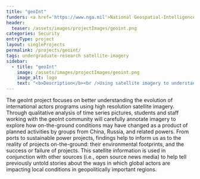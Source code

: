 ```yaml
---
title: "geoInt"
funders: <a href='https://www.nga.mil'>National Geospatial-Intelligence Agency</a><br />
header:
  teaser: /assets/images/projectImages/geoint.png
categories: Security
entryType: project
layout: singleProjects
permalink: /projects/geoint/
tags: undergraduate-research satellite-imagery
sidebar:
  - title: "geoInt"
    image: /assets/images/projectImages/geoint.png
    image_alt: logo
    text: "<b>Description</b><br />Using satellite imagery to understand geopolitical shifts caused by international actors.<br /><b>Timeline:</b><br />Spring 2019 to Present<br /><b>People:</b><br /><a href='/people/danrunfolafall2017.html'>Dan Runfola</a> | <a href='/people/robertmartyfall2017.html'>Robert Marty</a> | <a href='/people/matthewcrittendenfall2018.html'>Matthew Crittenden</a> | <a href='/people/celiametzgerspring2019.html'>Celia Metzger</a> | <a href='/people/katemunkacsyspring2019.html'>Kate Munkacsy</a> | <a href='/people/monicasandufall2019.html'>Monica Sandu</a> | <a href='/people/emilymaisonfall2019.html'>Emily Maison</a> | <a href='/people/monicaaliceafall2019.html'>Monica Alicea</a> | <a href='/people/williamwestonspring2020.html'>William Weston</a> | <a href='/people/carolinemorinspring2020.html'>Caroline Morin</a> | <a href='/people/erinhorriganspring2020.html'>Erin Horrigan</a> | <a href='/people/remingtonfritzspring2020.html'>Remington Fritz</a> | <a href='/people/mayadeutchmanspring2020.html'>Maya Deutchman</a> | <a href='/people/garrisongoetschspring2020.html'>Garrison Goetsch</a> | <a href='/people/colespillerspring2020.html'>Cole Spiller</a> | <a href='/people/katerinaviyellafall2020.html'>Katerina Viyella</a> | <a href='/people/ameliagrossmanfall2020.html'>Amelia Grossman</a> | <a href='/people/rachellifall2020.html'>Rachel Li</a> | <a href='/people/yiwensunfall2020.html'>Yiwen Sun(Wendy)</a> | <a href='/people/landonclimefall2020.html'>Landon Clime</a> | <a href='/people/ashasilvafall2020.html'>Asha Silva</a> | <a href='/people/kaitlynwilsonfall2020.html'>Kaitlyn Wilson</a> | <a href='/people/taramclaughlinfall2020.html'>Tara McLaughlin </a> | "
---
```

The geoInt project focuses on better understanding the evolution of international actors programs using high resolution satellite imagery.  Through qualitative analysis of time series pictures, students and staff working with the geoInt community will carefully annotate imagery to explore how on-the-ground conditions may have changed as a product of planned activities by groups from China, Russia, and related powers.  From ports to sustainable power projects, findings help to inform us as to the reality of projects on-the-ground: their environmental footprints, and the success or failure of projects.  This satellite information is used in conjunction with other sources (i.e., open source news media) to help tell previously untold stories about the ways in which global actors are impacting local conditions in geopolitically important regions.